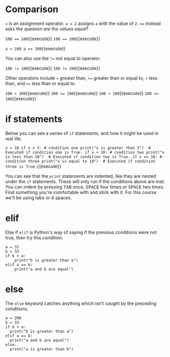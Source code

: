 # Comparison
```=``` is an assignment operator. ```a = 2``` assigns ```a``` with the value of ```2```.
```==``` instead asks the question *are the values equal*?

`100 == 100`{{execute}}
`100 == 200`{{execute}}

`a = 100
a == 100`{{execute}}

You can also use the ```!=``` not equal to operator.

`100 != 100`{{execute}}
`100 != 200`{{execute}}

Other operators include ```>``` greater than, ```>=``` greater than or equal to, ```<``` less than, and ```<=``` less than or equal to.

`100 > 100`{{execute}}
`100 >= 100`{{execute}}
`100 < 100`{{execute}}
`100 <= 100`{{execute}}

# if statements
Below you can see a series of ```if``` statements, and how it might be used in real life.

`x = 10
if x > 5: # condition one
    print("x is greater than 5")  # Executed if condition one is True.
if x < 10: # condition two
    print("x is less than 10")  # Executed if condition two is True.
if x == 10: # condition three
    print("x is equal to 10")  # Executed if condition three is True.`{{execute}}

You can see that the ```print``` statements are indented, like they are nested under the ```if``` statements. These will only run if the conditions above are met. You can indent by pressing <kbd>TAB</kbd> once, <kbd>SPACE</kbd> four times or <kbd>SPACE</kbd> two times. Find something you're comfortable with and stick with it. For this course we'll be using tabs or 4 spaces.

# elif
Else if ```elif``` is Python's way of saying if the previous conditions were not true, then try this condition.

```
a = 33
b = 33
if b > a:
    print("b is greater than a")
elif a == b:
    print("a and b are equal")

```

# else
The ```else``` keyword catches anything which isn't caught by the preceding conditions.

```
a = 200
b = 33
if b > a:
  print("b is greater than a")
elif a == b:
  print("a and b are equal")
else:
  print("a is greater than b")
```